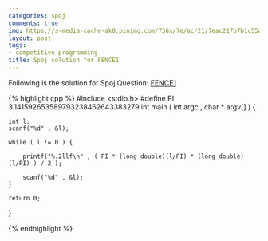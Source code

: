 ```yaml
---
categories: spoj
comments: true
img: https://s-media-cache-ak0.pinimg.com/736x/7e/ac/21/7eac217b7b1c55ab7fd56758e4e181be.jpg
layout: post
tags:
- competitive-programming
title: Spoj solution for FENCE1
---
```


Following is the solution for Spoj Question: [FENCE1](http://www.spoj.com/problems/FENCE1/)

{% highlight cpp %}
#include <stdio.h>
#define PI 3.141592653589793238462643383279
int main ( int argc , char * argv[] ) {

	int l;
	scanf("%d" , &l);

	while ( l != 0 ) {

		printf("%.2llf\n" , ( PI * (long double)(l/PI) * (long double)(l/PI) ) / 2 );

		scanf("%d" , &l);
	}

	return 0;
}

{% endhighlight %}